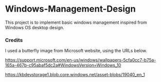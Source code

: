 # Windows-Management-Design

This project is to implement basic windows management inspired from Windows OS desktop design.



### Credits

I used a butterfly image from Microsoft website, using the URLs below.

https://support.microsoft.com/en-us/windows/wallpapers-5cfa0cc7-b75a-165a-467b-c95abaf5dc2a#WindowsVersion=Windows_10

https://kbdevstorage1.blob.core.windows.net/asset-blobs/19040_en_1



